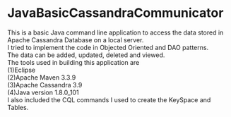 # JavaBasicCassandraCommunicator
This is a basic Java command line application to access the data stored in Apache Cassandra Database on a local server.<br/>
I tried to implement the code in Objected Oriented and DAO patterns. <br/>
The data can be added, updated, deleted and viewed.<br/>
The tools used in building this application are <br/>
  (1)Eclipse <br/>
  (2)Apache Maven 3.3.9<br/>
  (3)Apache Cassandra 3.9<br/>
  (4)Java version 1.8.0_101<br/>
I also included the CQL commands I used to create the KeySpace and Tables.<br/>

